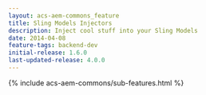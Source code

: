 ```yaml
---
layout: acs-aem-commons_feature
title: Sling Models Injectors
description: Inject cool stuff into your Sling Models
date: 2014-04-08
feature-tags: backend-dev
initial-release: 1.6.0
last-updated-release: 4.0.0
---
```

{% include acs-aem-commons/sub-features.html %}
